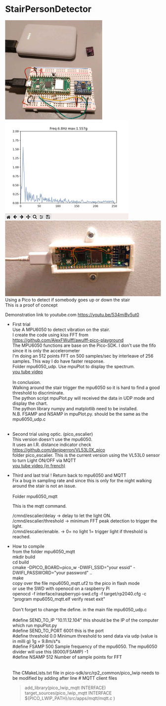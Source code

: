 # StairPersonDetector
<img src="pico_mpu6050.jpg" height=320><img src="mpu6050FFT.jpg" height=320>
<img src="picoWmpu6050_onstair.jpg"><br>
Using a Pico  to detect if somebody  goes up or down the stair<br>
This is a proof of concept <br>

Demonstration link to youtube.com <a href=https://youtu.be/534miBv5ut0>https://youtu.be/534miBv5ut0</a><br>

- First trial<br>
 Use A MPU6050 to detect vibration on the stair.<br>
 I create the code using kiss FFT from https://github.com/AlexFWulff/awulff-pico-playground <br>
 The MPU6050 functions  are base on the Pico-SDK. I don't use the fifo since it is only the accelerometer <br>
 I'm doing an 512 points  FFT on 500 samples/sec by interleave of 256 samples. This way I do have faster response.<br>
 Folder mpu6050_udp. Use mpuPlot to display the spectrum.<br>
 <a href="https://www.youtube.com/watch?v=534miBv5ut0"> you tube video</a><br>
 <br>In conclusion.<br>
  Walking around the stair trigger the mpu6050 so it is hard to find a good threshold to discriminate.<br>
  The python script mpuPlot.py will received the data in UDP mode and display the chart.<br>
  The python library numpy and matplotlib need to be installed.<br>
  N.B. FSAMP and NSAMP in mpuPlot.py. should be the same as the mpu6050_udp.c<br>
  <br>

- Second trial using optic. (pico_escalier)<br>
  This version doesn't use the mpu6050.<br>
  It uses an I.R. distance indicator check https://github.com/danjperron/VL53L0X_pico<br>
  folder pico_escalier.   This is the current version using the VL53L0 sensor to turn Light ON/OFF via MQTT<br>
  <a href="https://youtu.be/ci57-oai_Nk"> you tube video (in french)</a><br>
  
  
- Third and last trial !  Return back to mpu6050 and MQTT<br>
  Fix a bug in sampling rate and since this is only for the night walking around the stair is not an issue.<br>
  <br>
  Folder mpu6050_mqtt<br>
  
  This is the mqtt command.<br>
    
    /cmnd/escalier/delay   -> delay to let the light ON.<br>
    /cmnd/escalier/threshold -> minimum FFT peak detection to trigger the light.<br>
    /cmnd/escalier/enable.   ->   0= no light  1= trigger light if threshold is reached.<br>

- How to compile<br>
  from the folder mpu6050_mqtt<br>
  mkdir build<br>
  cd build<br>
  cmake -DPICO_BOARD=pico_w -DWIFI_SSID="your essid" -DWIFI_PASSWORD="your password" ..<br>
  make<br>
  copy over the file mpu6050_mqtt.uf2 to the pico in flash mode<br>
  or use the SWD with openocd on a raspberry Pi<br>
  openocd -f interface/raspberrypi-swd.cfg -f target/rp2040.cfg -c "program mpu6050_mqtt.elf verify reset exit"<br>
  <br>
  Don't forget to change the define. in the main file mpu6050_udp.c<br>
  <br>#define  SEND_TO_IP  "10.11.12.104"  this should be the IP of the computer which run mpuPlot.py<br>
  #define  SEND_TO_PORT 6001  this is the port<br>
  #define  threshold  0.0   Minimum threshold to send data via udp  (value is in milli g) 1g = 9.8m/s*s<br>
  #define FSAMP 500         Sample frequency of the mpu6050. The mpu6050 divider will use this (8000/FSAMP) -1<br>
  #define NSAMP 512         Number of sample points for FFT<br><br>       
  The CMakeLists.txt file in pico-sdk/src/rp2_common/pico_lwip needs to be modified by adding after line   # MQTT client files<br>
    <blockquote>add_library(pico_lwip_mqtt INTERFACE)
    target_sources(pico_lwip_mqtt INTERFACE<br>
            ${PICO_LWIP_PATH}/src/apps/mqtt/mqtt.c
            )</blockquote>  
  
  
  
  
 
